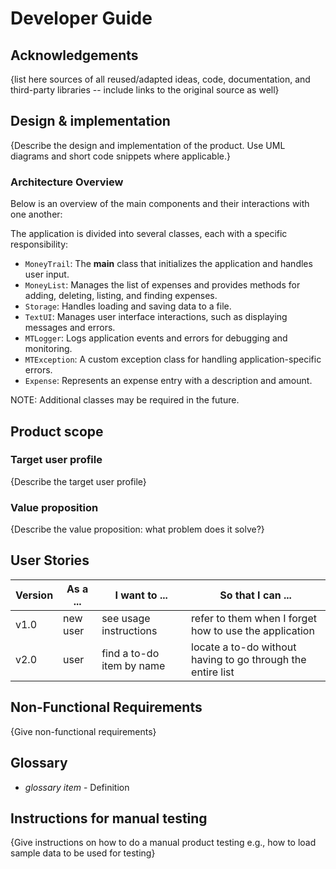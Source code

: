 # Developer Guide

## Acknowledgements

{list here sources of all reused/adapted ideas, code, documentation, and third-party libraries -- include links to the original source as well}

## Design & implementation

{Describe the design and implementation of the product. Use UML diagrams and short code snippets where applicable.}

### Architecture Overview

Below is an overview of the main components and their interactions with one another:

The application is divided into several classes, each with a specific responsibility:
- `MoneyTrail`: The **main** class that initializes the application and handles user input.
- `MoneyList`: Manages the list of expenses and provides methods for adding, deleting, listing, and finding expenses.
- `Storage`: Handles loading and saving data to a file.
- `TextUI`: Manages user interface interactions, such as displaying messages and errors.
- `MTLogger`: Logs application events and errors for debugging and monitoring.
- `MTException`: A custom exception class for handling application-specific errors.
- `Expense`: Represents an expense entry with a description and amount.

NOTE: Additional classes may be required in the future.

## Product scope
### Target user profile

{Describe the target user profile}

### Value proposition

{Describe the value proposition: what problem does it solve?}

## User Stories

|Version| As a ... | I want to ... | So that I can ...|
|--------|----------|---------------|------------------|
|v1.0|new user|see usage instructions|refer to them when I forget how to use the application|
|v2.0|user|find a to-do item by name|locate a to-do without having to go through the entire list|

## Non-Functional Requirements

{Give non-functional requirements}

## Glossary

* *glossary item* - Definition

## Instructions for manual testing

{Give instructions on how to do a manual product testing e.g., how to load sample data to be used for testing}
